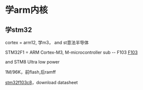 # 学arm内核

## 学stm32

cortex = arm12, 学m3， and st意法半导体

STM32F1 = ARM Cortex-M3, M-microcontroller
sub -- F103 [F103](https://www.st.com/en/microcontrollers-microprocessors/stm32f103.html)

and STM8 Ultra low power

1M/96K，前flash,后ramff

[stm32f103c8](https://www.st.com/en/microcontrollers-microprocessors/stm32f103c8.html)，download datasheet




